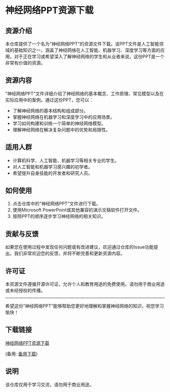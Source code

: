 # 神经网络PPT资源下载

## 资源介绍

本仓库提供了一个名为“神经网络PPT”的资源文件下载。该PPT文件是人工智能领域的基础知识之一，涵盖了神经网络在人工智能、机器学习、深度学习等方面的应用。对于正在学习或希望深入了解神经网络的学生和从业者来说，这份PPT是一个非常有价值的资源。

## 资源内容

“神经网络PPT”文件详细介绍了神经网络的基本概念、工作原理、常见模型以及在实际应用中的案例。通过这份PPT，您可以：

- 了解神经网络的基本结构和组成部分。
- 掌握神经网络在机器学习和深度学习中的应用场景。
- 学习如何构建和训练一个简单的神经网络模型。
- 理解神经网络在解决复杂问题中的优势和局限性。

## 适用人群

- 计算机科学、人工智能、机器学习等相关专业的学生。
- 对人工智能和机器学习感兴趣的初学者。
- 希望提升自身技能的开发者和研究人员。

## 如何使用

1. 点击仓库中的“神经网络PPT”文件进行下载。
2. 使用Microsoft PowerPoint或其他兼容的演示文稿软件打开文件。
3. 按照PPT的顺序逐步学习神经网络的相关知识。

## 贡献与反馈

如果您在使用过程中发现任何问题或有改进建议，欢迎通过仓库的Issue功能提出。我们非常欢迎您的反馈，并将不断完善和更新资源内容。

## 许可证

本资源文件遵循开源许可证，允许个人和教育用途的免费使用。请勿用于商业用途或未经授权的传播。

---

希望这份“神经网络PPT”能够帮助您更好地理解和掌握神经网络的知识，祝您学习愉快！

## 下载链接
[神经网络PPT资源下载](https://pan.quark.cn/s/4243a620bf41) 

(备用: [备用下载](https://pan.baidu.com/s/1WjTGpPe_G_urVVUVu2W6tA?pwd=1234))

## 说明

该仓库仅用于学习交流，请勿用于商业用途。
